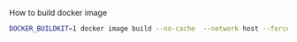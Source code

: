 How to build docker image

```bash
DOCKER_BUILDKIT=1 docker image build --no-cache  --network host --force-rm -t $(basename $(pwd) | tr '[:upper:]' '[:lower:]') -f Dockerfile .
```